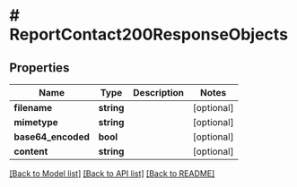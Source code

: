 # # ReportContact200ResponseObjects

## Properties

Name | Type | Description | Notes
------------ | ------------- | ------------- | -------------
**filename** | **string** |  | [optional]
**mimetype** | **string** |  | [optional]
**base64_encoded** | **bool** |  | [optional]
**content** | **string** |  | [optional]

[[Back to Model list]](../../README.md#models) [[Back to API list]](../../README.md#endpoints) [[Back to README]](../../README.md)
